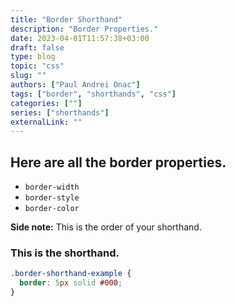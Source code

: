 ```yaml
---
title: "Border Shorthand"
description: "Border Properties."
date: 2023-04-01T11:57:38+03:00
draft: false
type: blog
topic: "css"
slug: ""
authors: ["Paul Andrei Onac"]
tags: ["border", "shorthands", "css"]
categories: [""]
series: ["shorthands"]
externalLink: ""
---
```


## Here are all the border properties.

- ```border-width```
- ```border-style```
- ```border-color```

**Side note:** This is the order of your shorthand.

### This is the shorthand.

```css
.border-shorthand-example {
  border: 5px solid #000;
}
```